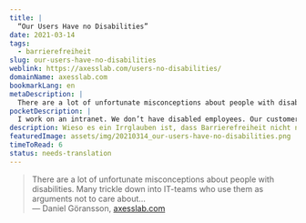 ```yaml
---
title: |
  “Our Users Have no Disabilities”
date: 2021-03-14
tags:
  - barrierefreiheit
slug: our-users-have-no-disabilities
weblink: https://axesslab.com/users-no-disabilities/
domainName: axesslab.com
bookmarkLang: en
metaDescription: |
  There are a lot of unfortunate misconceptions about people with disabilities. Many trickle down into IT-teams who use them as arguments not to care about…
pocketDescription: |
  I work on an intranet. We don’t have disabled employees. Our customers are athletes, not handicapped people.
description: Wieso es ein Irrglauben ist, dass Barrierefreiheit nicht nötig ist, wird hier etwas beleuchtet.
featuredImage: assets/img/20210314_our-users-have-no-disabilities.png
timeToRead: 6
status: needs-translation
---
```

<blockquote>There are a lot of unfortunate misconceptions about people with disabilities. Many trickle down into IT-teams who use them as arguments not to care about…
<footer>— Daniel Göransson, <a href="https://axesslab.com/users-no-disabilities/">axesslab.com</a></footer></blockquote>
